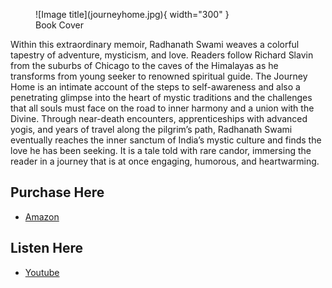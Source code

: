 <figure markdown>
  ![Image title](journeyhome.jpg){ width="300" }
  <figcaption>Book Cover</figcaption>
</figure>

Within this extraordinary memoir, Radhanath Swami weaves a colorful tapestry of adventure, mysticism, and love. Readers follow Richard Slavin from the suburbs of Chicago to the caves of the Himalayas as he transforms from young seeker to renowned spiritual guide. The Journey Home is an intimate account of the steps to self-awareness and also a penetrating glimpse into the heart of mystic traditions and the challenges that all souls must face on the road to inner harmony and a union with the Divine. Through near-death encounters, apprenticeships with advanced yogis, and years of travel along the pilgrim’s path, Radhanath Swami eventually reaches the inner sanctum of India’s mystic culture and finds the love he has been seeking. It is a tale told with rare candor, immersing the reader in a journey that is at once engaging, humorous, and heartwarming.

## Purchase Here
- [Amazon](https://www.amazon.com/Journey-Home-Radhanath-Swami-ebook/dp/B01INNBZHW/ref=sr_1_1?crid=19RJZ6MH6WLWS&keywords=the+journey+home&qid=1703365258&sprefix=the+journey+hom%2Caps%2C153&sr=8-1)
## Listen Here
- [Youtube](https://youtube.com/playlist?list=PLSbL_RXLcZk9WkLKTmdAJcL3V29HChZy6&si=xVJ5VolzYD916cmM)